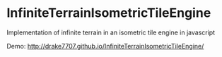 # InfiniteTerrainIsometricTileEngine
Implementation of infinite terrain in an isometric tile engine in javascript

Demo: http://drake7707.github.io/InfiniteTerrainIsometricTileEngine/
